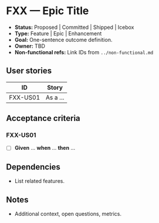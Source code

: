 # FXX — Epic Title

- **Status:** Proposed | Committed | Shipped | Icebox
- **Type:** Feature | Epic | Enhancement
- **Goal:** One-sentence outcome definition.
- **Owner:** TBD
- **Non-functional refs:** Link IDs from `../non-functional.md`

## User stories

| ID | Story |
|----|-------|
| FXX-US01 | As a ... |

## Acceptance criteria

### FXX-US01
- [ ] **Given** ... **when** ... **then** ...

## Dependencies

- List related features.

## Notes

- Additional context, open questions, metrics.
